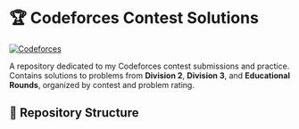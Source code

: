 # 🏆 Codeforces Contest Solutions

[![Codeforces](https://img.shields.io/badge/Codeforces-Profile-blue.svg)](https://codeforces.com/profile/siddjun2003)


A repository dedicated to my Codeforces contest submissions and practice. Contains solutions to problems from **Division 2**, **Division 3**, and **Educational Rounds**, organized by contest and problem rating.

## 📂 Repository Structure
